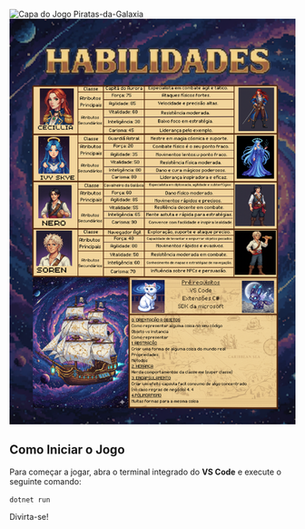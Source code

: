 ![Capa do Jogo Piratas-da-Galaxia](img/Capa.png)
![Capa do Jogo Piratas-da-Galaxia](img/Habilidade.png)

## Como Iniciar o Jogo

Para começar a jogar, abra o terminal integrado do **VS Code** e execute o seguinte comando:

`dotnet run`

Divirta-se!
